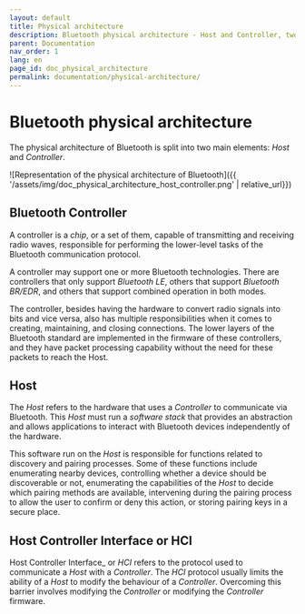 ```yaml
---
layout: default
title: Physical architecture
description: Bluetooth physical architecture - Host and Controller, two essential elements for communication
parent: Documentation
nav_order: 1
lang: en
page_id: doc_physical_architecture
permalink: documentation/physical-architecture/
---
```


# Bluetooth physical architecture

The physical architecture of Bluetooth is split into two main elements: _Host_ and _Controller_.

![Representation of the physical architecture of Bluetooth]({{ '/assets/img/doc_physical_architecture_host_controller.png' | relative_url}})

## Bluetooth Controller

A controller is a _chip_, or a set of them, capable of transmitting and receiving radio waves, responsible for performing the lower-level tasks of the Bluetooth communication protocol.

A controller may support one or more Bluetooth technologies. There are controllers that only support _Bluetooth LE_, others that support _Bluetooth BR/EDR_, and others that support combined operation in both modes.

The controller, besides having the hardware to convert radio signals into bits and vice versa, also has multiple responsibilities when it comes to creating, maintaining, and closing connections. The lower layers of the Bluetooth standard are implemented in the firmware of these controllers, and they have packet processing capability without the need for these packets to reach the Host.


## Host

The _Host_ refers to the hardware that uses a _Controller_ to communicate via Bluetooth. This _Host_ must run a _software stack_ that provides an abstraction and allows applications to interact with Bluetooth devices independently of the hardware.

This software run on the _Host_ is responsible for functions related to discovery and pairing processes. Some of these functions include enumerating nearby devices, controlling whether a device should be discoverable or not, enumerating the capabilities of the _Host_ to decide which pairing methods are available, intervening during the pairing process to allow the user to confirm or deny this action, or storing pairing keys in a secure place.


## Host Controller Interface or HCI

Host Controller Interface_ or _HCI_ refers to the protocol used to communicate a _Host_ with a _Controller_. The _HCI_ protocol usually limits the ability of a _Host_ to modify the behaviour of a _Controller_. Overcoming this barrier involves modifying the _Controller_ or modifying the _Controller_ firmware.
